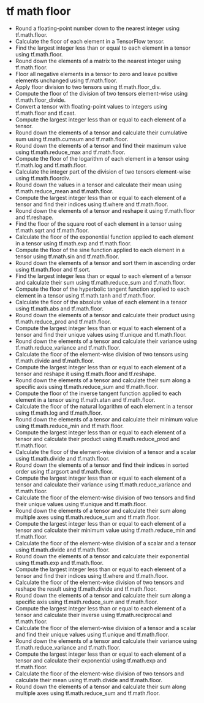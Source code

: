# tf math floor

- Round a floating-point number down to the nearest integer using tf.math.floor.
- Calculate the floor of each element in a TensorFlow tensor.
- Find the largest integer less than or equal to each element in a tensor using tf.math.floor.
- Round down the elements of a matrix to the nearest integer using tf.math.floor.
- Floor all negative elements in a tensor to zero and leave positive elements unchanged using tf.math.floor.
- Apply floor division to two tensors using tf.math.floor_div.
- Compute the floor of the division of two tensors element-wise using tf.math.floor_divide.
- Convert a tensor with floating-point values to integers using tf.math.floor and tf.cast.
- Compute the largest integer less than or equal to each element of a tensor.
- Round down the elements of a tensor and calculate their cumulative sum using tf.math.cumsum and tf.math.floor.
- Round down the elements of a tensor and find their maximum value using tf.math.reduce_max and tf.math.floor.
- Compute the floor of the logarithm of each element in a tensor using tf.math.log and tf.math.floor.
- Calculate the integer part of the division of two tensors element-wise using tf.math.floordiv.
- Round down the values in a tensor and calculate their mean using tf.math.reduce_mean and tf.math.floor.
- Compute the largest integer less than or equal to each element of a tensor and find their indices using tf.where and tf.math.floor.
- Round down the elements of a tensor and reshape it using tf.math.floor and tf.reshape.
- Find the floor of the square root of each element in a tensor using tf.math.sqrt and tf.math.floor.
- Calculate the floor of the exponential function applied to each element in a tensor using tf.math.exp and tf.math.floor.
- Compute the floor of the sine function applied to each element in a tensor using tf.math.sin and tf.math.floor.
- Round down the elements of a tensor and sort them in ascending order using tf.math.floor and tf.sort.
- Find the largest integer less than or equal to each element of a tensor and calculate their sum using tf.math.reduce_sum and tf.math.floor.
- Compute the floor of the hyperbolic tangent function applied to each element in a tensor using tf.math.tanh and tf.math.floor.
- Calculate the floor of the absolute value of each element in a tensor using tf.math.abs and tf.math.floor.
- Round down the elements of a tensor and calculate their product using tf.math.reduce_prod and tf.math.floor.
- Compute the largest integer less than or equal to each element of a tensor and find their unique values using tf.unique and tf.math.floor.
- Round down the elements of a tensor and calculate their variance using tf.math.reduce_variance and tf.math.floor.
- Calculate the floor of the element-wise division of two tensors using tf.math.divide and tf.math.floor.
- Compute the largest integer less than or equal to each element of a tensor and reshape it using tf.math.floor and tf.reshape.
- Round down the elements of a tensor and calculate their sum along a specific axis using tf.math.reduce_sum and tf.math.floor.
- Compute the floor of the inverse tangent function applied to each element in a tensor using tf.math.atan and tf.math.floor.
- Calculate the floor of the natural logarithm of each element in a tensor using tf.math.log and tf.math.floor.
- Round down the elements of a tensor and calculate their minimum value using tf.math.reduce_min and tf.math.floor.
- Compute the largest integer less than or equal to each element of a tensor and calculate their product using tf.math.reduce_prod and tf.math.floor.
- Calculate the floor of the element-wise division of a tensor and a scalar using tf.math.divide and tf.math.floor.
- Round down the elements of a tensor and find their indices in sorted order using tf.argsort and tf.math.floor.
- Compute the largest integer less than or equal to each element of a tensor and calculate their variance using tf.math.reduce_variance and tf.math.floor.
- Calculate the floor of the element-wise division of two tensors and find their unique values using tf.unique and tf.math.floor.
- Round down the elements of a tensor and calculate their sum along multiple axes using tf.math.reduce_sum and tf.math.floor.
- Compute the largest integer less than or equal to each element of a tensor and calculate their minimum value using tf.math.reduce_min and tf.math.floor.
- Calculate the floor of the element-wise division of a scalar and a tensor using tf.math.divide and tf.math.floor.
- Round down the elements of a tensor and calculate their exponential using tf.math.exp and tf.math.floor.
- Compute the largest integer less than or equal to each element of a tensor and find their indices using tf.where and tf.math.floor.
- Calculate the floor of the element-wise division of two tensors and reshape the result using tf.math.divide and tf.math.floor.
- Round down the elements of a tensor and calculate their sum along a specific axis using tf.math.reduce_sum and tf.math.floor.
- Compute the largest integer less than or equal to each element of a tensor and calculate their inverse using tf.math.reciprocal and tf.math.floor.
- Calculate the floor of the element-wise division of a tensor and a scalar and find their unique values using tf.unique and tf.math.floor.
- Round down the elements of a tensor and calculate their variance using tf.math.reduce_variance and tf.math.floor.
- Compute the largest integer less than or equal to each element of a tensor and calculate their exponential using tf.math.exp and tf.math.floor.
- Calculate the floor of the element-wise division of two tensors and calculate their mean using tf.math.divide and tf.math.floor.
- Round down the elements of a tensor and calculate their sum along multiple axes using tf.math.reduce_sum and tf.math.floor.